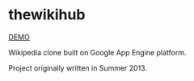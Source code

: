 # thewikihub

[DEMO](https://thewikihub.appspot.com)

Wikipedia clone built on Google App Engine platform.

Project originally written in Summer 2013.
